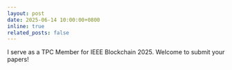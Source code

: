 ```yaml
---
layout: post
date: 2025-06-14 10:00:00+0800
inline: true
related_posts: false
---
```


I serve as a TPC Member for IEEE Blockchain 2025. Welcome to submit your papers!
